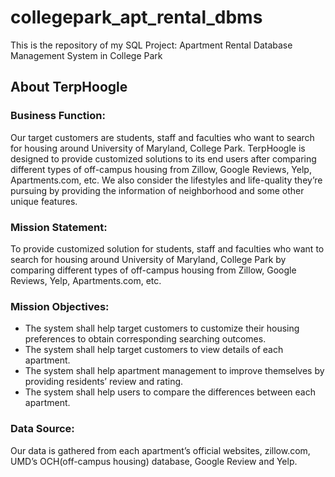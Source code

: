 # collegepark_apt_rental_dbms
This is the repository of my SQL Project: Apartment Rental Database Management System in College Park

## About TerpHoogle
 
### Business Function:
Our target customers are students, staff and faculties who want to search for housing around University of Maryland, College Park.
TerpHoogle is designed to provide customized solutions to its end users after comparing different types of off-campus housing from Zillow, Google Reviews, Yelp, Apartments.com, etc. We also consider the lifestyles and life-quality they’re pursuing by providing the information of neighborhood and some other unique features.
 
### Mission Statement:
To provide customized solution for students, staff and faculties who want to search for housing around University of Maryland, College Park by comparing different types of off-campus housing from Zillow, Google Reviews, Yelp, Apartments.com, etc. 

### Mission Objectives:
- The system shall help target customers to customize their housing preferences to obtain corresponding searching outcomes.
- The system shall help target customers to view details of each apartment.
- The system shall help apartment management to improve themselves by providing residents’ review and rating.
- The system shall help users to compare the differences between each apartment.

### Data Source:
Our data is gathered from each apartment’s official websites, zillow.com, UMD’s OCH(off-campus housing) database, Google Review and Yelp.

